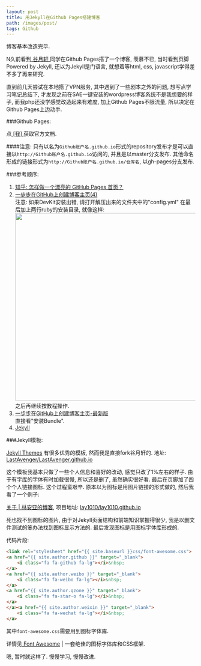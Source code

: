 ```yaml
---
layout: post
title: 用Jekyll在Github Pages搭建博客
path: /images/post/
tags: Github
---
```


博客基本改造完毕.

N久前看到<a href="http://lastavenger.github.io" target="_blank"> 谷月轩 </a>同学在Github Pages搭了一个博客, 羡慕不已, 当时看到页脚Powered by Jekyll, 还以为Jekyll是门语言, 就想着等html, css, javascript学得差不多了再来研究.

直到前几天尝试在本地搭了VPN服务, 其中遇到了一些剧本之外的问题, 想写点学习笔记总结下, 才发现之前在SAE一键安装的wordpress博客系统不是我想要的样子, 而我php还没学感觉改造起来有难度, 加上Github Pages不限流量, 所以决定在Github Pages上边动手.

###Github Pages:

点<a href="https://guides.github.com/features/pages/" target="_blank"> [我] </a>获取官方文档.

####注意: 
只有以名为`Github账户名.github.io`形式的repository发布才是可以直接以`http://Github账户名.github.io`访问的, 并且是以master分支发布. 其他命名形成的链接形式为`http://Github账户名.github.io/仓库名`, 以gh-pages分支发布.

###参考顺序:

<ol>
    <li>
        <a href="http://www.zhihu.com/question/20376047/answer/33222956" target="_blank">知乎: 怎样做一个漂亮的 GitHub Pages 首页？</a>
    </li>
    <li>
        <a href="http://www.pchou.info/web-build/2013/01/05/build-github-blog-page-04.html" target="_blank">一步步在GitHub上创建博客主页(4)</a>
        <br>
        注意: 如果DevKit安装出错, 请打开解压出来的文件夹中的"config.yml"
        在最后加上两行ruby的安装目录, 就像这样:<br>
        <img src="{{page.path}}devkit-config-yml.png" style="width: 500px;"><br>
        之后再继续按教程操作.
    </li>
    <li>
        <a href="http://www.pchou.info/web-build/2014/07/04/build-github-blog-page-08.html" target="_blank">一步步在GitHub上创建博客主页-最新版</a>
        <br>
        直接看"安装Bundle".
    </li>
    <li>
        <a href="http://jekyllcn.com/" target="_blank">Jekyll</a>
    </li>
</ol>

###Jekyll模板: 

<a href="http://jekyllthemes.org/" target="_blank">Jekyll Themes</a> 有很多优秀的模板, 然而我是直接fork谷月轩的. 地址: <a href="https://github.com/LastAvenger/LastAvenger.github.io" target="_blank">LastAvenger/LastAvenger.github.io</a>

这个模板我基本只做了一些个人信息和喜好的改动, 感觉只改了1%左右的样子. 由于有字库的字体有时加载很慢, 所以还是删了, 虽然确实很好看. 最后在页脚加了四个个人链接图标. 这个过程蛮艰辛. 原本以为图标是用图片链接的形式做的, 然后我看了一个例子: 

<a href="http://painterlin.com/pages/about.html" target="_blank">关于 | 林安亚的博客</a>, 项目地址: <a href="https://github.com/lay1010/lay1010.github.io" target="_blank">lay1010/lay1010.github.io</a>

死也找不到图标的图片, 由于对Jekyll页面结构和前端知识掌握得很少, 我是以删文件测试的笨办法找到图标显示方法的. 最后发现图标是用图标字体库形成的. 

代码片段:

```html
<link rel="stylesheet" href="{{ site.baseurl }}css/font-awesome.css">
<a href="{{ site.author.github }}" target="_blank">
    <i class="fa fa-github fa-lg"></i>&nbsp;
</a>
<a href="{{ site.author.weibo }}" target="_blank">
    <i class="fa fa-weibo fa-lg"></i>&nbsp;
</a>
<a href="{{ site.author.qzone }}" target="_blank">
    <i class="fa fa-star-o fa-lg"></i>&nbsp;
</a>
</a><a href="{{ site.author.weixin }}" target="_blank">
    <i class="fa fa-wechat fa-lg"></i>&nbsp;
</a>
```
其中`font-awesome.css`需要用到图标字体库. 

详情见<a href="http://fontawesome.dashgame.com/" target="_blank"> Font Awesome</a> | 一套绝佳的图标字体库和CSS框架.

嗯, 暂时就这样了. 慢慢学习, 慢慢改进.
